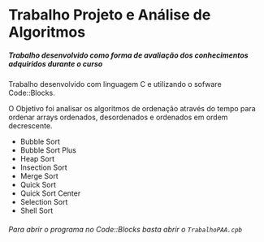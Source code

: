 # Trabalho Projeto e Análise de Algoritmos
##### Trabalho desenvolvido como forma de avaliação dos conhecimentos adquiridos durante o curso

Trabalho desenvolvido com linguagem C e utilizando o sofware Code::Blocks.

O Objetivo foi analisar os algoritmos de ordenação através do tempo para ordenar arrays ordenados, desordenados e ordenados em ordem decrescente.
* Bubble Sort
* Bubble Sort Plus
* Heap Sort
* Insection Sort
* Merge Sort
* Quick Sort
* Quick Sort Center
* Selection Sort
* Shell Sort

###### Para abrir o programa no Code::Blocks basta abrir o `TrabalhoPAA.cpb`
